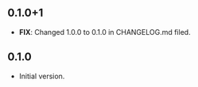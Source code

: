 ## 0.1.0+1

 - **FIX**: Changed 1.0.0 to 0.1.0 in CHANGELOG.md filed.

## 0.1.0

- Initial version.
